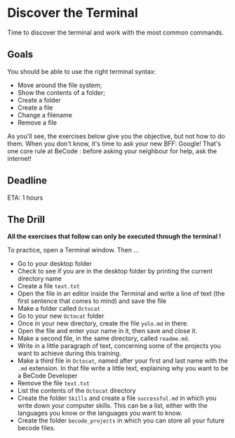 # Discover the Terminal

Time to discover the terminal and work with the most common commands.

## Goals

You should be able to use the right terminal syntax:

- Move around the file system;
- Show the contents of a folder;
- Create a folder
- Create a file
- Change a filename
- Remove a file

As you'll see, the exercises below give you the objective, but not how to do them. When you don't know, it's time to ask your new BFF: Google! That's one core rule at BeCode : before asking your neighbour for help, ask the internet!

## Deadline

ETA: 1 hours

## The Drill

**All the exercises that follow can only be executed through the terminal !**

To practice, open a Terminal window. Then ...

- Go to your desktop folder
- Check to see if you are in the desktop folder by printing the current directory name
- Create a file `text.txt`
- Open the file in an editor inside the Terminal and write a line of text (the first sentence that comes to mind) and save the file
- Make a folder called `Octocat`
- Go to your new  `Octocat` folder
- Once in your new directory, create the file `yolo.md` in there.
- Open the file and enter your name in it, then save and close it.
- Make a second file, in the same directory, called `readme.md`.
- Write in a little paragraph of text, concerning some of the projects you want to achieve during this training.
- Make a third file in `Octocat`, named after your first and last name with the `.md` extension. In that file write a little text, explaining why you want to be a BeCode Developer
- Remove the file `text.txt`
- List the contents of the `Octocat` directory
- Create the folder `Skills` and create a file `successful.md` in which you write down your computer skills. This can be a list, either with the languages you know or the languages you want to know.
- Create the folder `becode_projects` in which you can store all your future becode files.
